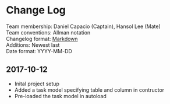 # Change Log
Team membership: Daniel Capacio (Captain), Hansol Lee (Mate)  
Team conventions: Allman notation  
Changelog format: [Markdown](https://github.com/adam-p/markdown-here/wiki/Markdown-Cheatsheet)  
Additions: Newest last  
Date format: YYYY-MM-DD

## 2017-10-12  
- Inital project setup  
- Added a task model specifying table and column in contructor  
- Pre-loaded the task model in autoload  
